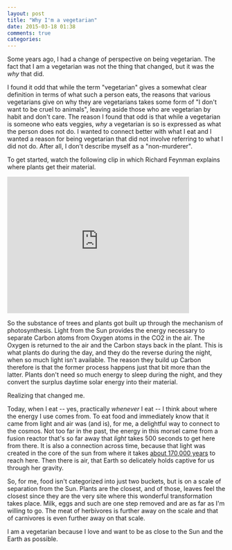 ```yaml
---
layout: post
title: "Why I'm a vegetarian"
date: 2015-03-18 01:38
comments: true
categories: 
---
```


Some years ago, I had a change of perspective on being vegetarian. The fact
that I am a vegetarian was not the thing that changed, but it was the *why* that
did.

<!-- more -->

I found it odd that while the term "vegetarian" gives a somewhat clear
definition in terms of what such a person eats, the reasons that various
vegetarians give on why they are vegetarians takes some form of "I don't want
to be cruel to animals", leaving aside those who are vegetarian by habit and
don't care. The reason I found that odd is that while a vegetarian is someone
who eats veggies, *why* a vegetarian is so is expressed as what the person does
not do. I wanted to connect better with what I eat and I wanted a reason for
being vegetarian that did not involve referring to what I did not do. After all,
I don't describe myself as a "non-murderer".

To get started, watch the following clip in which Richard Feynman explains where
plants get their material.

<iframe width="420" height="315" src="https://www.youtube.com/embed/ITpDrdtGAmo" frameborder="0" allowfullscreen></iframe>

So the substance of trees and plants got built up through the mechanism of
photosynthesis. Light from the Sun provides the energy necessary to separate
Carbon atoms from Oxygen atoms in the CO2 in the air. The Oxygen is returned to
the air and the Carbon stays back in the plant. This is what plants do during
the day, and they do the reverse during the night, when so much light isn't
available. The reason they build up Carbon therefore is that the former process
happens just that bit more than the latter. Plants don't need so much energy to
sleep during the night, and they convert the surplus daytime solar energy into
their material.

Realizing that changed me. 

Today, when I eat -- yes, practically *whenever* I eat -- I think about where
the energy I use comes from. To eat food and immediately know that it came from
light and air was (and is), for me, a delightful way to connect to the  cosmos.
Not too far in the past, the energy in this morsel came from a fusion reactor
that's so far away that *light* takes 500 seconds to get here from there. It is
also a connection across time, because that light was created in the core of
the sun from where it takes [about 170,000 years][solar_core] to reach here.
Then there is air, that Earth so delicately holds captive for us through her
gravity. 

[solar_core]: http://en.wikipedia.org/wiki/Solar_core#Energy_transfer

So, for me, food isn't categorized into just two buckets, but is on a scale of
separation from the Sun. Plants are the closest, and of those, leaves feel the
closest since they are the very site where this wonderful transformation takes
place. Milk, eggs and such are one step removed and are as far as I'm willing
to go. The meat of herbivores is further away on the scale and that of
carnivores is even further away on that scale. 

I am a vegetarian because I love and want to be as close to the Sun and the
Earth as possible.

